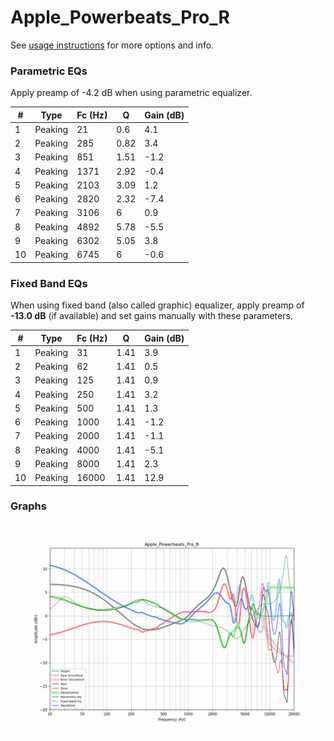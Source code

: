 # Apple_Powerbeats_Pro_R
See [usage instructions](https://github.com/jaakkopasanen/AutoEq#usage) for more options and info.

### Parametric EQs
Apply preamp of -4.2 dB when using parametric equalizer.

|   # | Type    |   Fc (Hz) |    Q |   Gain (dB) |
|-----|---------|-----------|------|-------------|
|   1 | Peaking |        21 | 0.6  |         4.1 |
|   2 | Peaking |       285 | 0.82 |         3.4 |
|   3 | Peaking |       851 | 1.51 |        -1.2 |
|   4 | Peaking |      1371 | 2.92 |        -0.4 |
|   5 | Peaking |      2103 | 3.09 |         1.2 |
|   6 | Peaking |      2820 | 2.32 |        -7.4 |
|   7 | Peaking |      3106 | 6    |         0.9 |
|   8 | Peaking |      4892 | 5.78 |        -5.5 |
|   9 | Peaking |      6302 | 5.05 |         3.8 |
|  10 | Peaking |      6745 | 6    |        -0.6 |

### Fixed Band EQs
When using fixed band (also called graphic) equalizer, apply preamp of **-13.0 dB** (if available) and set gains manually with these parameters.

|   # | Type    |   Fc (Hz) |    Q |   Gain (dB) |
|-----|---------|-----------|------|-------------|
|   1 | Peaking |        31 | 1.41 |         3.9 |
|   2 | Peaking |        62 | 1.41 |         0.5 |
|   3 | Peaking |       125 | 1.41 |         0.9 |
|   4 | Peaking |       250 | 1.41 |         3.2 |
|   5 | Peaking |       500 | 1.41 |         1.3 |
|   6 | Peaking |      1000 | 1.41 |        -1.2 |
|   7 | Peaking |      2000 | 1.41 |        -1.1 |
|   8 | Peaking |      4000 | 1.41 |        -5.1 |
|   9 | Peaking |      8000 | 1.41 |         2.3 |
|  10 | Peaking |     16000 | 1.41 |        12.9 |

### Graphs
![](./Apple_Powerbeats_Pro_R.png)

